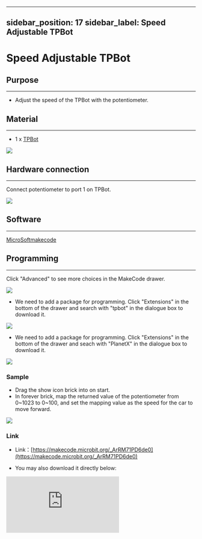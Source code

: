 ﻿---

sidebar_position: 17
sidebar_label: Speed Adjustable TPBot
---

# Speed Adjustable TPBot

## Purpose
---
- Adjust the speed of the TPBot with the potentiometer.

## Material
---

- 1 x [TPBot](https://www.elecfreaks.com/tpbot.html)


![](https://wiki-media-ef.oss-cn-hongkong.aliyuncs.com//images/TPBot_tianpeng_case_01_01.png)


## Hardware connection
---
Connect potentiometer to port 1 on TPBot.


![](https://wiki-media-ef.oss-cn-hongkong.aliyuncs.com//images/TPBot_tianpeng_case_15_02.png)



## Software
---

[MicroSoftmakecode](https://makecode.microbit.org/#)


## Programming
---

Click "Advanced" to see more choices in the MakeCode drawer.

![](https://wiki-media-ef.oss-cn-hongkong.aliyuncs.com//images/TPBot_tianpeng_case_01_02.png)

- We need to add a package for programming. Click "Extensions" in the bottom of the drawer and search with "tpbot" in the dialogue box to download it.

![](https://wiki-media-ef.oss-cn-hongkong.aliyuncs.com//images/TPBot_tianpeng_case_01_03.png)

- We need to add a package for programming. Click "Extensions" in the bottom of the drawer and seach with "PlanetX" in the dialogue box to download it.

![](https://wiki-media-ef.oss-cn-hongkong.aliyuncs.com//images/TPBot_tianpeng_case_15_03.png)

### Sample

- Drag the show icon brick into on start.
- In forever brick, map the returned value of the potentiometer from 0~1023 to 0~100, and set the mapping value as the speed for the car to move forward.

![](https://wiki-media-ef.oss-cn-hongkong.aliyuncs.com//images/TPBot_tianpeng_case_15_04.png)


### Link
- Link：[https://makecode.microbit.org/_ArRM71PD6de0](https://makecode.microbit.org/_ArRM71PD6de0)

- You may also download it directly below:

<div
    style={{
        position: 'relative',
        paddingBottom: '60%',
        overflow: 'hidden',
    }}
>
    <iframe
        src="https://makecode.microbit.org/_ArRM71PD6de0"
        frameborder="0"
        sandbox="allow-popups allow-forms allow-scripts allow-same-origin"
        style={{
            position: 'absolute',
            width: '100%',
            height: '100%',
        }}
    />
</div>

### Conclusion

- After powering on, the speed of the TPBot could be adjusted by the potentioneter.


## Exploration
---


## FAQ
---
Q: While operating this case, why the car might not work properly?
A: It might be the low power of the batteries, please try adding the value of TPBot's speed and test again.

## Relevant File
---
